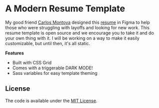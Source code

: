 # A Modern Resume Template

My good friend [Carlos Montoya](https://www.losmontoya.com/) designed this [resume](https://www.figma.com/community/file/826509588957755187) in Figma to help those who were struggling with layoffs and looking for new work. This resume template is open source and we encourage you to take it and do your own thing with it.  I will be working on a way to make it easily customizable, but until then, it's all static.


**Features**

- Built with CSS Grid
- Comes with a triggerable DARK MODE!
- Sass variables for easy template theming


## License

The code is available under the [MIT License](LICENSE.md).

